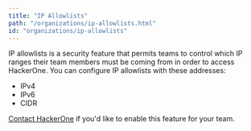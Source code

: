 ```yaml
---
title: "IP Allowlists"
path: "/organizations/ip-allowlists.html"
id: "organizations/ip-allowlists"
---
```


IP allowlists is a security feature that permits teams to control which IP ranges their team members must be coming from in order to access HackerOne. You can configure IP allowlists with these addresses:
* IPv4
* IPv6
* CIDR

[Contact HackerOne](support.hackerone.com) if you'd like to enable this feature for your team.  
